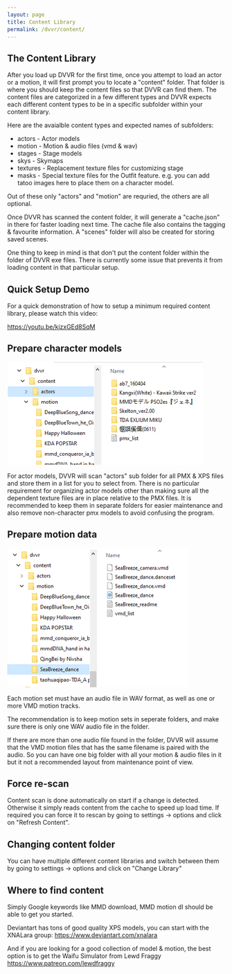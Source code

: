 ```yaml
---
layout: page
title: Content Library
permalink: /dvvr/content/
---
```


## The Content Library
After you load up DVVR for the first time, once you attempt to load an actor or a motion, it will first prompt you to locate a "content" folder. That folder is where you should keep the content files so that DVVR can find them. The content files are categorized in a few different types and DVVR expects each different content types to be in a specific subfolder within your content library.


Here are the avaialble content types and expected names of subfolders:
* actors - Actor models 
* motion - Motion & audio files (vmd & wav)
* stages - Stage models 
* skys - Skymaps
* textures - Replacement texture files for customizing stage
* masks - Special texture files for the Outfit feature. e.g. you can add tatoo images here to place them on a character model. 


Out of these only "actors" and "motion" are requried, the others are all optional. 


Once DVVR has scanned the content folder, it will generate a "cache.json" in there for faster loading next time. The cache file also contains the tagging & favourite information. A "scenes" folder will also be created for storing saved scenes. 


One thing to keep in mind is that don't put the content folder within the folder of DVVR exe files. There is currently some issue that prevents it from loading content in that particular setup. 


## Quick Setup Demo

For a quick demonstration of how to setup a minimum required content library, please watch this video: 

https://youtu.be/kjzxGEd8SqM



## Prepare character models

![Example of actors folder](/pages/content_actors.PNG)

For actor models, DVVR will scan "actors" sub folder for all PMX & XPS files and store them in a list for you to select from. There is no particular requirement for organizing actor models other than making sure all the dependent texture files are in place relative to the PMX files. It is recommended to keep them in separate folders for easier maintenance and also remove non-character pmx models to avoid confusing the program. 

## Prepare motion data

![Example of motion folder](/pages/content_motion.PNG)

Each motion set must have an audio file in WAV format, as well as one or more VMD motion tracks. 

The recommendation is to keep motion sets in seperate folders, and make sure there is only one WAV audio file in the folder. 

If there are more than one audio file found in the folder, DVVR will assume that the VMD motion files that has the same filename is paired with the audio. So you can have one big folder with all your motion & audio files in it but it not a recommended layout from maintenance point of view.


## Force re-scan
Content scan is done automatically on start if a change is detected. Otherwise it simply reads content from the cache to speed up load time. If required you can force it to rescan by going to settings -> options and click on "Refresh Content".


## Changing content folder
You can have multiple different content libraries and switch between them by going to settings -> options and click on "Change Library"


## Where to find content

Simply Google keywords like MMD download, MMD motion dl should be able to get you started. 

Deviantart has tons of good quality XPS models, you can start with the XNALara group: https://www.deviantart.com/xnalara  

And if you are looking for a good collection of model & motion, the best option is to get the Waifu Simulator from Lewd Fraggy
https://www.patreon.com/lewdfraggy

